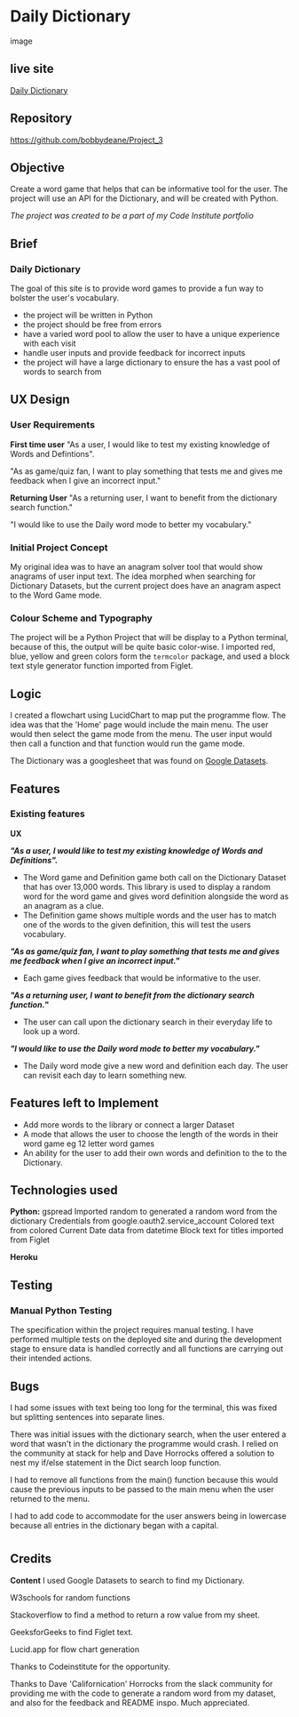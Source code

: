 # Daily Dictionary

image

## live site

[Daily Dictionary](http://daily-dictionary-project3.herokuapp.com/)

## Repository

https://github.com/bobbydeane/Project_3

## Objective

Create a word game that helps that can be informative tool for the user. The project will use an API for the Dictionary, and will be created with Python.

*The project was created to be a part of my Code Institute portfolio*

## Brief

### Daily Dictionary

The goal of this site is to provide word games to provide a fun way to bolster the user's vocabulary.

-   the project will be written in Python
-   the project should be free from errors
-   have a varied word pool to allow the user to have a unique experience with each visit
-   handle user inputs and provide feedback for incorrect inputs
-   the project will have a large dictionary to ensure the has a vast pool of words to search from

## UX Design

### User Requirements

**First time user**
"As a user, I would like to test my existing knowledge of Words and Defintions".

"As as game/quiz fan, I want to play something that tests me and gives me feedback when I give an incorrect input."

**Returning User**
"As a returning user, I want to benefit from the dictionary search function."

"I would like to use the Daily word mode to better my vocabulary."

### Initial  Project Concept

My original idea was to have an anagram solver tool that would show anagrams of user input text. The idea morphed when searching for Dictionary Datasets, but the current project does have an anagram aspect to the Word Game mode.

### Colour Scheme and Typography

The project will be a Python Project that will be display to a Python terminal, because of this, the output will be quite basic color-wise. I imported red, blue, yellow and green colors form the `termcolor` package, and used a block text style generator function imported from Figlet.

## Logic

I created a flowchart using LucidChart to map put the programme flow. The idea was that the 'Home' page would include the main menu. The user would then select the game mode from the menu. The user input would then call a function and that function would run the game mode.

The Dictionary was a googlesheet that was found on [Google Datasets](https://datasetsearch.research.google.com/).



## Features

### Existing features

**UX**

***"As a user, I would like to test my existing knowledge of Words and Definitions".***

 - The Word game and Definition game both call on the Dictionary Dataset that has over 13,000 words. This library is used to display a random word for the word game and gives  word definition alongside the word as an anagram as a clue.
 - The Definition game shows multiple words and the user has to match one of the words to the given definition, this will test the users vocabulary.

***"As as game/quiz fan, I want to play something that tests me and gives me feedback when I give an incorrect input."***

 - Each game gives feedback that would be informative to the user.

***"As a returning user, I want to benefit from the dictionary search function.*"**

 - The user can call upon the dictionary search in their everyday life to look up a word.

***"I would like to use the Daily word mode to better my vocabulary."***

 - The Daily word mode give a new word and definition each day. The user can revisit each day to learn something new.

##



## Features left to Implement

 - Add more words to the library or connect a larger Dataset
 - A mode that allows the user to choose the length of the words in their word game eg 12 letter word games
 - An ability for the user to add their own words and definition to the to the Dictionary.

##

## Technologies used

 **Python:**
 gspread
Imported random to generated a random word from the dictionary
Credentials from google.oauth2.service_account
Colored text from colored
Current Date data from datetime
Block text for titles imported from Figlet

**Heroku**

## Testing

### Manual Python Testing

The specification within the project requires manual testing. I have performed multiple tests on the deployed site and during the development stage to ensure data is handled correctly and all functions are carrying out their intended actions.

##

## Bugs

I had some issues with text being too long for the terminal, this was fixed but splitting sentences into separate lines.

There was initial issues with the dictionary search, when the user entered a word that wasn't in the dictionary the programme would crash. I relied on the community at stack for help and Dave Horrocks offered a solution to nest my if/else statement in the Dict search loop function.

I had to remove all functions from the main() function because this would cause the previous inputs to be passed to the main menu when the user returned to the menu.

I had to add code to accommodate for the user answers being in lowercase because all entries in the dictionary began with a capital.

#

## Credits

**Content**
I used Google Datasets to search to find my Dictionary.

W3schools for random functions

Stackoverflow to find a method to return a row value from my sheet.

GeeksforGeeks to find Figlet text.

Lucid.app for flow chart generation

Thanks to Codeinstitute for the opportunity.

Thanks to Dave 'Californication' Horrocks from the slack community for providing me with the code to generate a random word from my dataset, and also for the feedback and README inspo. Much appreciated.




